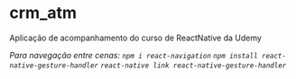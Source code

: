 # crm_atm
Aplicação de acompanhamento do curso de ReactNative da Udemy

*Para navegação entre cenas: `npm i react-navigation`*
*`npm install react-native-gesture-handler`*
*`react-native link react-native-gesture-handler`*
